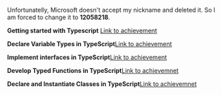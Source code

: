 Unfortunatelly, Microsoft doesn't accept my nickname and deleted it. So I am forced to change it to **12058218**.

**Getting started with Typescript** [Link to achievement](https://learn.microsoft.com/api/achievements/share/en-us/12058218/3X5CKDLH?sharingId=9E431297D17F96D5)

**Declare Variable Types in TypeScript**[Link to achievement](https://learn.microsoft.com/api/achievements/share/en-us/12058218/HYGYD4G8?sharingId=9E431297D17F96D5)

**Implement interfaces in TypeScript**[Link to achievement](https://learn.microsoft.com/api/achievements/share/en-us/12058218/9NSPEVZU?sharingId=9E431297D17F96D5)

**Develop Typed Functions in TypeScript**[Link to achievemnet](https://learn.microsoft.com/api/achievements/share/en-us/12058218/8R6SDCFW?sharingId=9E431297D17F96D5)

**Declare and Instantiate Classes in TypeScript**[Link to achievemnet](https://learn.microsoft.com/api/achievements/share/en-us/12058218/N7U3GWKF?sharingId=9E431297D17F96D5)

